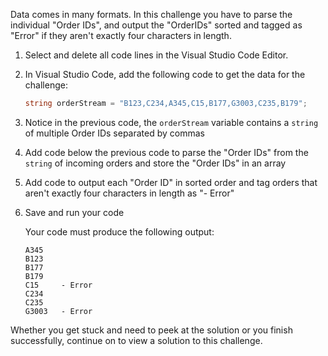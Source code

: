 Data comes in many formats. In this challenge you have to parse the individual "Order IDs", and output the "OrderIDs" sorted and tagged as "Error" if they aren't exactly four characters in length.

1. Select and delete all code lines in the Visual Studio Code Editor.

1. In Visual Studio Code, add the following code to get the data for the challenge:

    ```csharp
    string orderStream = "B123,C234,A345,C15,B177,G3003,C235,B179";
    ```

1. Notice in the previous code, the `orderStream` variable contains a `string` of multiple Order IDs separated by commas

1. Add code below the previous code to parse the "Order IDs" from the `string` of incoming orders and store the "Order IDs" in an array

1. Add code to output each "Order ID" in sorted order and tag orders that aren't exactly four characters in length as "- Error"

1. Save and run your code

    Your code must produce the following output:

    ```Output
    A345
    B123
    B177
    B179
    C15     - Error
    C234
    C235
    G3003   - Error
    ```

Whether you get stuck and need to peek at the solution or you finish successfully, continue on to view a solution to this challenge.
